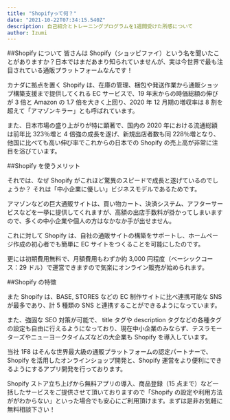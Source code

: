 ```yaml
---
title: "Shopifyって何？"
date: "2021-10-22T07:34:15.540Z"
description: 自己紹介とトレーニングプログラムを1週間受けた所感について
author: Izumi
---
```


##Shopify について
皆さんは Shopify（ショッピファイ）という名を聞いたことがありますか？日本ではまだあまり知られていませんが、実は今世界で最も注目されている通販プラットフォームなんです！

カナダに拠点を置く Shopify は、在庫の管理、梱包や発送作業から通販ショップ構築支援まで提供してくれる EC サービスで、19 年末からの時価総額の伸びが 3 倍と Amazon の 1.7 倍を大きく上回り、2020 年 12 月期の増収率は 8 割を超えて「アマゾンキラー」とも呼ばれています。

また、日本市場の盛り上がりが特に顕著で、国内の 2020 年における流通総額は前年比 323％増と 4 倍強の成長を遂げ、新規出店者数も同 228％増となり、他国に比べても高い伸び率でこれからの日本での Shopify の売上高が非常に注目を浴びています。

##Shopify を使うメリット

それでは、なぜ Shopify がこれほど驚異のスピードで成長と遂げているのでしょうか？
それは「中小企業に優しい」ビジネスモデルであるためです。

アマゾンなどの巨大通販サイトは、買い物カート、決済システム、アフターサービスなどを一挙に提供してくれますが、高額の出店手数料が掛かってしまいますので、多くの中小企業や個人の方はなかなか手が出せません。

これに対して Shopify は、自社の通販サイトの構築をサポートし、ホームページ作成の初心者でも簡単に EC サイトをつくることを可能にしたのです。

更には初期費用無料で、月額費用もわずか約 3,000 円程度（ベーシックコース：29 ドル）で運営できますので気楽にオンライン販売が始められます。

##Shopify の特徴

また Shopify は、BASE, STORES などの EC 制作サイトに比べ連携可能な SNS が最多であり、計 5 種類の SNS と連携することができるようになっています。

また、強固な SEO 対策が可能で、 title タグや description タグなどの各種タグの設定も自由に行えるようになっており、現在中小企業のみならず、テスラモーターズやニューヨークタイムズなどの大企業も Shopify を導入しています。

当社 1F8 はそんな世界最大級の通販プラットフォームの認定パートナーで、Shopify を活用したオンラインショップ開発と、Shopify 運営をより便利にできるようにするアプリ開発を行っております。

Shopify ストア立ち上げから無料アプリの導入、商品登録（15 点まで）など一括したサービスをご提供させて頂いておりますので「Shopify の設定や利用方法ががわからない」といった場合でも安心にご利用頂けます。まずは是非お気軽に無料相談下さい！
